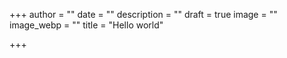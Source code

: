 +++
author = ""
date = ""
description = ""
draft = true
image = ""
image_webp = ""
title = "Hello world"

+++
